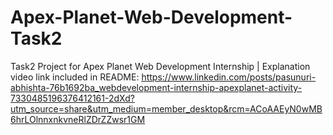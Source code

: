 # Apex-Planet-Web-Development-Task2
Task2 Project for Apex Planet Web Development Internship | Explanation video link included in README:
https://www.linkedin.com/posts/pasunuri-abhishta-76b1692ba_webdevelopment-internship-apexplanet-activity-7330485196376412161-2dXd?utm_source=share&utm_medium=member_desktop&rcm=ACoAAEyN0wMB6hrLOlnnxnkvneRlZDrZZwsr1GM
